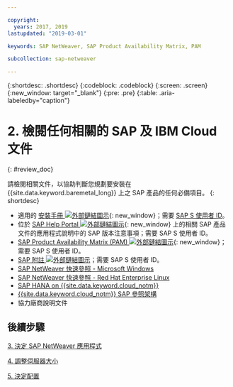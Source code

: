 ```yaml
---

copyright:
  years: 2017, 2019
lastupdated: "2019-03-01"

keywords: SAP NetWeaver, SAP Product Availability Matrix, PAM

subcollection: sap-netweaver

---
```


{:shortdesc: .shortdesc}
{:codeblock: .codeblock}
{:screen: .screen}
{:new_window: target="_blank"}
{:pre: .pre}
{:table: .aria-labeledby="caption"}


# 2. 檢閱任何相關的 SAP 及 IBM Cloud 文件
{: #review_doc}

請檢閱相關文件，以協助判斷您規劃要安裝在 {{site.data.keyword.baremetal_long}} 上之 SAP 產品的任何必備項目。
{: shortdesc}

  * 適用的 [安裝手冊 ![外部鏈結圖示](../../icons/launch-glyph.svg "外部鏈結圖示")](https://support.sap.com/software/installations.html){: new_window}；需要 [SAP S 使用者 ID](/docs/infrastructure/sap-netweaver/sap-index.html#getting-started)。
  * 位於 [SAP Help Portal ![外部鏈結圖示](../../icons/launch-glyph.svg "外部鏈結圖示")](https://help.sap.com/){: new_window} 上的相關 SAP 產品文件的應用程式說明中的 SAP 版本注意事項；需要 SAP S 使用者 ID。
  * [SAP Product Availability Matrix (PAM) ![外部鏈結圖示](../../icons/launch-glyph.svg "外部鏈結圖示")](https://support.sap.com/en/release-upgrade-maintenance.html#section_1969201630){: new_window}；需要 SAP S 使用者 ID。
  * [SAP 附註 ![外部鏈結圖示](../../icons/launch-glyph.svg "外部鏈結圖示")](https://support.sap.com/notes)；需要 SAP S 使用者 ID。
  * [SAP NetWeaver 快速參照 - Microsoft Windows](/docs/infrastructure/sap-netweaver-ms-qrg?topic=sap-netweaver-ms-qrg-getting-started-tutorial#getting-started)
  * [SAP NetWeaver 快速參照 - Red Hat Enterprise Linux](/docs/infrastructure/sap-netweaver-rhel-qrg?topic=sap-netweaver-rhel-qrg-getting-started-tutorial#getting-started)
  * [SAP HANA on {{site.data.keyword.cloud_notm}}](/docs/infrastructure/sap-hana?topic=sap-hana-getting-started#getting-started)
  * [{{site.data.keyword.cloud_notm}} SAP 參照架構](/docs/infrastructure/sap-reference-architecture?topic=sap-reference-architecture-getting-started#getting-started)
  * 協力廠商說明文件

## 後續步驟

  [3. 決定 SAP NetWeaver 應用程式](/docs/infrastructure/sap-netweaver?topic=sap-netweaver-3-determining-your-sap-netweaver-applications#3-determining-your-sap-netweaver-applications)

  [4. 調整伺服器大小](/docs/infrastructure/sap-netweaver?topic=sap-netweaver-size_the_server#size_the_server)

  [5. 決定配置](/docs/infrastructure/sap-netweaver?topic=sap-netweaver-determine_configuration#determine_configuration)
